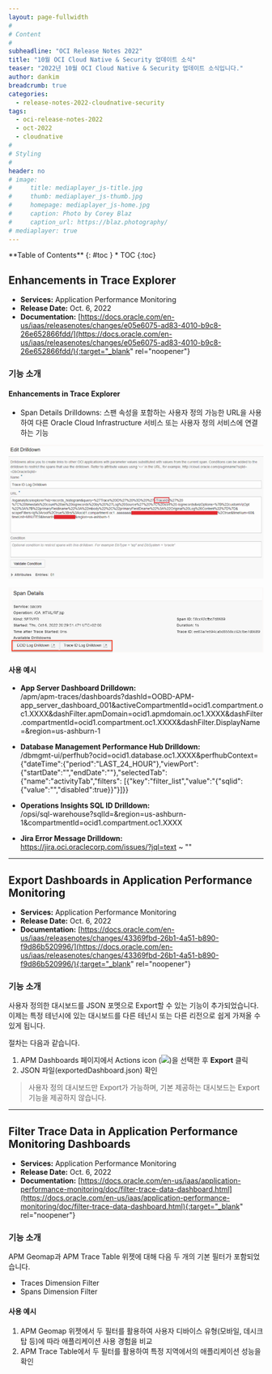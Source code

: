 ```yaml
---
layout: page-fullwidth
#
# Content
#
subheadline: "OCI Release Notes 2022"
title: "10월 OCI Cloud Native & Security 업데이트 소식"
teaser: "2022년 10월 OCI Cloud Native & Security 업데이트 소식입니다."
author: dankim
breadcrumb: true
categories:
  - release-notes-2022-cloudnative-security
tags:
  - oci-release-notes-2022
  - oct-2022
  - cloudnative
#
# Styling
#
header: no
# image:
#     title: mediaplayer_js-title.jpg
#     thumb: mediaplayer_js-thumb.jpg
#     homepage: mediaplayer_js-home.jpg
#     caption: Photo by Corey Blaz
#     caption_url: https://blaz.photography/
# mediaplayer: true
---
```


<div class="panel radius" markdown="1">
**Table of Contents**
{: #toc }
*  TOC
{:toc}
</div>

## Enhancements in Trace Explorer
* **Services:** Application Performance Monitoring
* **Release Date:** Oct. 6, 2022
* **Documentation:** [https://docs.oracle.com/en-us/iaas/releasenotes/changes/e05e6075-ad83-4010-b9c8-26e652866fdd/](https://docs.oracle.com/en-us/iaas/releasenotes/changes/e05e6075-ad83-4010-b9c8-26e652866fdd/){:target="_blank" rel="noopener"} 

### 기능 소개
#### Enhancements in Trace Explorer
* Span Details Drilldowns: 스팬 속성을 포함하는 사용자 정의 가능한 URL을 사용하여 다른 Oracle Cloud Infrastructure 서비스 또는 사용자 정의 서비스에 연결하는 기능

![](/assets/img/cloudnative-security/2022/2022-10-30-cloudnative-security-release-notes-1.png)

![](/assets/img/cloudnative-security/2022/2022-10-30-cloudnative-security-release-notes-2.png)

#### 사용 예시
* **App Server Dashboard Drilldown:**  
/apm/apm-traces/dashboards?dashId=OOBD-APM-app_server_dashboard_001&activeCompartmentId=ocid1.compartment.oc1.XXXX&dashFilter.apmDomain=ocid1.apmdomain.oc1.XXXX&dashFilter.compartmentId=ocid1.compartment.oc1.XXXX&dashFilter.DisplayName=<DisplayName>&region=us-ashburn-1

* **Database Management Performance Hub Drilldown:**  
/dbmgmt-ui/perfhub?ocid=ocid1.database.oc1.XXXX&perfhubContext={"dateTime":{"period":"LAST_24_HOUR"},"viewPort":{"startDate":"<StartTimeInMs>","endDate":"<EndTimeInMs>"},"selectedTab":{"name":"activityTab","filters": [{"key":"filter_list","value":"{\"sqlid\":{\"value\":\"<DbOracleSqlId>\",\"disabled\":true}}"}]}}

* **Operations Insights SQL ID Drilldown:**  
/opsi/sql-warehouse?sqlId=<DbOracleSqlId>&region=us-ashburn-1&compartmentId=ocid1.compartment.oc1.XXXX

* **Jira Error Message Drilldown:**  
https://jira.oci.oraclecorp.com/issues/?jql=text ~ "<ErrorMessage>"

---

## Export Dashboards in Application Performance Monitoring
* **Services:** Application Performance Monitoring
* **Release Date:** Oct. 6, 2022
* **Documentation:** [https://docs.oracle.com/en-us/iaas/releasenotes/changes/43369fbd-26b1-4a51-b890-f9d86b520996/](https://docs.oracle.com/en-us/iaas/releasenotes/changes/43369fbd-26b1-4a51-b890-f9d86b520996/){:target="_blank" rel="noopener"} 

### 기능 소개
사용자 정의한 대시보드를 JSON 포멧으로 Export할 수 있는 기능이 추가되었습니다. 이제는 특정 테넌시에 있는 대시보드를 다른 테넌시 또는 다른 리전으로 쉽게 가져올 수 있게 됩니다.

절차는 다음과 같습니다.
1. APM Dashboards 페이지에서 Actions icon (![](https://docs.oracle.com/en-us/iaas/application-performance-monitoring/doc/img/actions.png))을 선택한 후 **Export** 클릭
2. JSON 파일(exportedDashboard.json) 확인

> 사용자 정의 대시보드만 Export가 가능하며, 기본 제공하는 대시보드는 Export 기능을 제공하지 않습니다.

---

## Filter Trace Data in Application Performance Monitoring Dashboards
* **Services:** Application Performance Monitoring
* **Release Date:** Oct. 6, 2022
* **Documentation:** [https://docs.oracle.com/en-us/iaas/application-performance-monitoring/doc/filter-trace-data-dashboard.html](https://docs.oracle.com/en-us/iaas/application-performance-monitoring/doc/filter-trace-data-dashboard.html){:target="_blank" rel="noopener"} 

### 기능 소개
APM Geomap과 APM Trace Table 위젯에 대해 다음 두 개의 기본 필터가 포함되었습니다.

* Traces Dimension Filter
* Spans Dimension Filter

#### 사용 예시
1. APM Geomap 위젯에서 두 필터를 활용하여 사용자 디바이스 유형(모바일, 데시크탑 등)에 따라 애플리케이션 사용 경험을 비교
2. APM Trace Table에서 두 필터를 활용하여 특정 지역에서의 애플리케이션 성능을 확인


